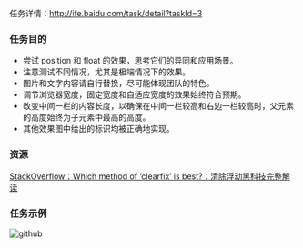 任务详情：http://ife.baidu.com/task/detail?taskId=3

### 任务目的
+ 尝试 position 和 float 的效果，思考它们的异同和应用场景。
+ 注意测试不同情况，尤其是极端情况下的效果。
+ 图片和文字内容请自行替换，尽可能体现团队的特色。
+ 调节浏览器宽度，固定宽度和自适应宽度的效果始终符合预期。
+ 改变中间一栏的内容长度，以确保在中间一栏较高和右边一栏较高时，父元素的高度始终为子元素中最高的高度。
+ 其他效果图中给出的标识均被正确地实现。

### 资源
[StackOverflow：Which method of ‘clearfix’ is best?：清除浮动黑科技完整解读](http://stackoverflow.com/questions/211383/which-method-of-clearfix-is-best)

### 任务示例
![github](/task3/img/task3-demo.jpg)
